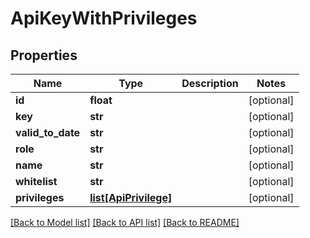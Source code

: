 # ApiKeyWithPrivileges

## Properties
Name | Type | Description | Notes
------------ | ------------- | ------------- | -------------
**id** | **float** |  | [optional] 
**key** | **str** |  | [optional] 
**valid_to_date** | **str** |  | [optional] 
**role** | **str** |  | [optional] 
**name** | **str** |  | [optional] 
**whitelist** | **str** |  | [optional] 
**privileges** | [**list[ApiPrivilege]**](ApiPrivilege.md) |  | [optional] 

[[Back to Model list]](../README.md#documentation-for-models) [[Back to API list]](../README.md#documentation-for-api-endpoints) [[Back to README]](../README.md)


